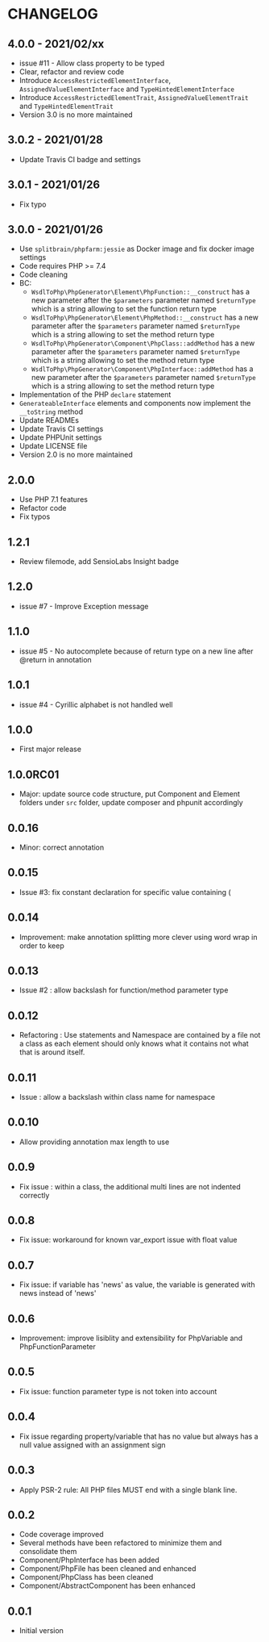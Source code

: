 # CHANGELOG

## 4.0.0 - 2021/02/xx
- issue #11 - Allow class property to be typed
- Clear, refactor and review code
- Introduce `AccessRestrictedElementInterface`, `AssignedValueElementInterface` and `TypeHintedElementInterface`
- Introduce `AccessRestrictedElementTrait`, `AssignedValueElementTrait` and `TypeHintedElementTrait`
- Version 3.0 is no more maintained

## 3.0.2 - 2021/01/28
- Update Travis CI badge and settings

## 3.0.1 - 2021/01/26
- Fix typo

## 3.0.0 - 2021/01/26
- Use `splitbrain/phpfarm:jessie` as Docker image and fix docker image settings
- Code requires PHP >= 7.4
- Code cleaning
- BC:
    - `WsdlToPhp\PhpGenerator\Element\PhpFunction::__construct` has a new parameter after the `$parameters` parameter named `$returnType` which is a string allowing to set the function return type
    - `WsdlToPhp\PhpGenerator\Element\PhpMethod::__construct` has a new parameter after the `$parameters` parameter named `$returnType` which is a string allowing to set the method return type
    - `WsdlToPhp\PhpGenerator\Component\PhpClass::addMethod` has a new parameter after the `$parameters` parameter named `$returnType` which is a string allowing to set the method return type
    - `WsdlToPhp\PhpGenerator\Component\PhpInterface::addMethod` has a new parameter after the `$parameters` parameter named `$returnType` which is a string allowing to set the method return type
- Implementation of the PHP `declare` statement
- `GenerateableInterface` elements and components now implement the `__toString` method
- Update READMEs
- Update Travis CI settings
- Update PHPUnit settings
- Update LICENSE file
- Version 2.0 is no more maintained

## 2.0.0
- Use PHP 7.1 features
- Refactor code
- Fix typos

## 1.2.1
- Review filemode, add SensioLabs Insight badge

## 1.2.0
- issue #7 - Improve Exception message

## 1.1.0
- issue #5 - No autocomplete because of return type on a new line after @return in annotation

## 1.0.1
- issue #4 - Cyrillic alphabet is not handled well

## 1.0.0
- First major release

## 1.0.0RC01
- Major: update source code structure, put Component and Element folders under ```src``` folder, update composer and phpunit accordingly

## 0.0.16
- Minor: correct annotation

## 0.0.15
- Issue #3: fix constant declaration for specific value containing (
 
## 0.0.14
- Improvement: make annotation splitting more clever using word wrap in order to keep 

## 0.0.13
- Issue #2 : allow backslash for function/method parameter type

## 0.0.12
- Refactoring : Use statements and Namespace are contained by a file not a class as each element should only knows what it contains not what that is around itself.

## 0.0.11
- Issue : allow a backslash within class name for namespace

## 0.0.10
- Allow providing annotation max length to use

## 0.0.9
- Fix issue : within a class, the additional multi lines are not indented correctly

## 0.0.8
- Fix issue: workaround for known var_export issue with float value

## 0.0.7
- Fix issue: if variable has 'news' as value, the variable is generated with news instead of 'news'

## 0.0.6
- Improvement: improve lisiblity and extensibility for PhpVariable and PhpFunctionParameter

## 0.0.5
- Fix issue: function parameter type is not token into account

## 0.0.4
- Fix issue regarding property/variable that has no value but always has a null value assigned with an assignment sign

## 0.0.3
- Apply PSR-2 rule: All PHP files MUST end with a single blank line.

## 0.0.2
- Code coverage improved
- Several methods have been refactored to minimize them and consolidate them
- Component/PhpInterface has been added
- Component/PhpFile has been cleaned and enhanced
- Component/PhpClass has been cleaned
- Component/AbstractComponent has been enhanced

## 0.0.1
- Initial version
